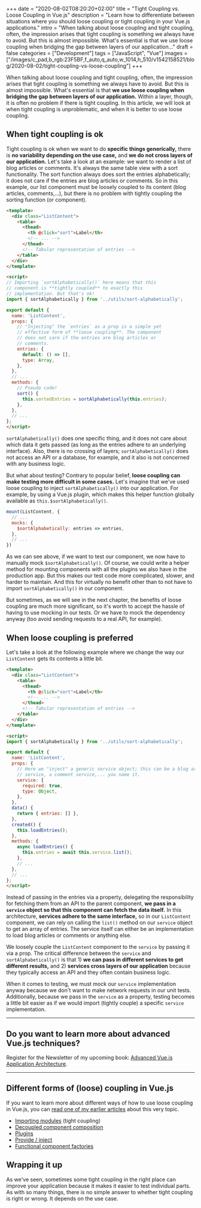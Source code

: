 +++
date = "2020-08-02T08:20:20+02:00"
title = "Tight Coupling vs. Loose Coupling in Vue.js"
description = "Learn how to differentiate between situations where you should loose coupling or tight coupling in your Vue.js applications."
intro = "When talking about loose coupling and tight coupling, often, the impression arises that tight coupling is something we always have to avoid. But this is almost impossible. What's essential is that we use loose coupling when bridging the gap between layers of our application..."
draft = false
categories = ["Development"]
tags = ["JavaScript", "Vue"]
images = ["/images/c_pad,b_rgb:23F5BF,f_auto,q_auto,w_1014,h_510/v1542158521/blog/2020-08-02/tight-coupling-vs-loose-coupling"]
+++

When talking about loose coupling and tight coupling, often, the impression arises that tight coupling is something we always have to avoid. But this is almost impossible. What's essential is that **we use loose coupling when bridging the gap between layers of our application.** Within a layer, though, it is often no problem if there is tight coupling. In this article, we will look at when tight coupling is unproblematic, and when it is better to use loose coupling.

## When tight coupling is ok

Tight coupling is ok when we want to do **specific things generically,** there is **no variability depending on the use case,** and **we do not cross layers of our application.** Let's take a look at an example: we want to render a list of blog articles or comments. It's always the same table view with a sort functionality. The sort function always does sort the entries alphabetically; it does not care if the entries are blog articles or comments. So in this example, our list component must be loosely coupled to its content (blog articles, comments,...), but there is no problem with tightly coupling the sorting function (or component).

```html
<template>
  <div class="ListContent">
    <table>
      <thead>
        <th @click="sort">Label</th>
        <!-- ... -->
      </thead>
      <!-- Tabular representation of entries -->
    </table>
  </div>
</template>

<script>
// Importing `sortAlphabetically()` here means that this
// component is **tightly coupled** to exactly this 
// implementation. But that's ok!
import { sortAlphabetically } from '../utils/sort-alphabetically';

export default {
  name: 'ListContent',
  props: {
    // "Injecting" the `entries` as a prop is a simple yet
    // effective form of **loose coupling**. The component
    // does not care if the entries are blog articles or
    // comments.
    entries: {
      default: () => [],
      type: Array,
    },
  },
  // ...
  methods: {
    // Pseudo code!
    sort() {
      this.sortedEntries = sortAlphabetically(this.entries);
    },
  },
  // ...
};
</script>
```

`sortAlphabetically()` does one specific thing, and it does not care about which data it gets passed (as long as the entries adhere to an underlying interface). Also, there is no crossing of layers; `sortAlphabetically()` does not access an API or a database, for example, and it also is not concerned with any business logic.

But what about testing? Contrary to popular belief, **loose coupling can make testing more difficult in some cases.** Let's imagine that we've used loose coupling to inject `sortAlphabetically()` into our application. For example, by using a Vue.js plugin, which makes this helper function globally available as `this.$sortAlphabetically()`.

```js
mount(ListContent, {
  // ...
  mocks: {
    $sortAlphabetically: entries => entries,
  },
  // ...
})
```

As we can see above, if we want to test our component, we now have to manually mock `$sortAlphabetically()`. Of course, we could write a helper method for mounting components with all the plugins we also have in the production app. But this makes our test code more complicated, slower, and harder to maintain. And this for virtually no benefit other than to not have to import `sortAlphabetically()` in our component.

But sometimes, as we will see in the next chapter, the benefits of loose coupling are much more significant, so it's worth to accept the hassle of having to use mocking in our tests. Or we have to mock the dependency anyway (too avoid sending requests to a real API, for example).

## When loose coupling is preferred

Let's take a look at the following example where we change the way our `ListContent` gets its contents a little bit.

```html
<template>
  <div class="ListContent">
    <table>
      <thead>
        <th @click="sort">Label</th>
        <!-- ... -->
      </thead>
      <!-- Tabular representation of entries -->
    </table>
  </div>
</template>

<script>
import { sortAlphabetically } from '../utils/sort-alphabetically';

export default {
  name: 'ListContent',
  props: {
    // Here we "inject" a generic service object; this can be a blog article
    // service, a comment service,... you name it.
    service: {
      required: true,
      type: Object,
    },
  },
  data() {
    return { entries: [] },
  },
  created() {
    this.loadEntries();
  },
  methods: {
    async loadEntries() {
      this.entries = await this.service.list();
    },
    // ...
  },
  // ...
};
</script>
```

Instead of passing in the entries via a property, delegating the responsibility for fetching them from an API to the parent component, **we pass in a `service` object so that this component can fetch the data itself.** In this architecture, **services adhere to the same interface,** so in our `ListContent` component, we can rely on calling the `list()` method on our `service` object to get an array of entries. The service itself can either be an implementation to load blog articles or comments or anything else.

We loosely couple the `ListContent` component to the `service` by passing it via a prop. The critical difference between the `service` and `sortAlphabetically()` is that 1) **we can pass in different services to get different results,** and 2) **services cross layers of our application** because they typically access an API and they often contain business logic.

When it comes to testing, we must mock our `service` implementation anyway because we don't want to make network requests in our unit tests. Additionally, because we pass in the `service` as a property, testing becomes a little bit easier as if we would import (tightly couple) a specific `service` implementation.

<div>
  <hr class="c-hr">
  <div class="c-service-info">
    <h2>Do you want to learn more about advanced Vue.js techniques?</h2>
    <p class="c-service-info__body">
      Register for the Newsletter of my upcoming book: <a class="c-anchor" href="https://oberlehner.us20.list-manage.com/subscribe?u=8476a98c5640f6c7b5530ea57&id=8b26bf120b" data-event-category="link" data-event-action="click: newsletter" data-event-label="Newsletter (article content)">Advanced Vue.js Application Architecture</a>.
    </p>
  </div>
  <hr class="c-hr">
</div>

## Different forms of (loose) coupling in Vue.js

If you want to learn more about different ways of how to use loose coupling in Vue.js, you can [read one of my earlier articles](/blog/dependency-injection-in-vue-applications/) about this very topic.

- [Importing modules](/blog/dependency-injection-in-vue-applications/#importing-modules) (tight coupling)
- [Decoupled component composition](/blog/dependency-injection-in-vue-applications/#decoupled-component-composition)
- [Plugins](/blog/dependency-injection-in-vue-applications/#plugins)
- [Provide / inject](/blog/dependency-injection-in-vue-applications/#provide-inject)
- [Functional component factories](/blog/dependency-injection-in-vue-applications/#functional-component-factories)

## Wrapping it up

As we've seen, sometimes some tight coupling in the right place can improve your application because it makes it easier to test individual parts. As with so many things, there is no simple answer to whether tight coupling is right or wrong. It depends on the use case.
